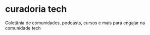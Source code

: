 # curadoria tech
 Coletânia de comunidades, podcasts, cursos e mais para engajar na comunidade tech
